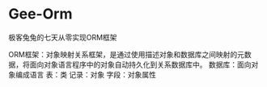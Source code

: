 # Gee-Orm
极客兔兔的七天从零实现ORM框架

ORM框架：对象映射关系框架，是通过使用描述对象和数据库之间映射的元数据，将面向对象语言程序中的对象自动持久化到关系数据库中。
数据库：面向对象编成语言
表：类
记录：对象
字段：对象属性